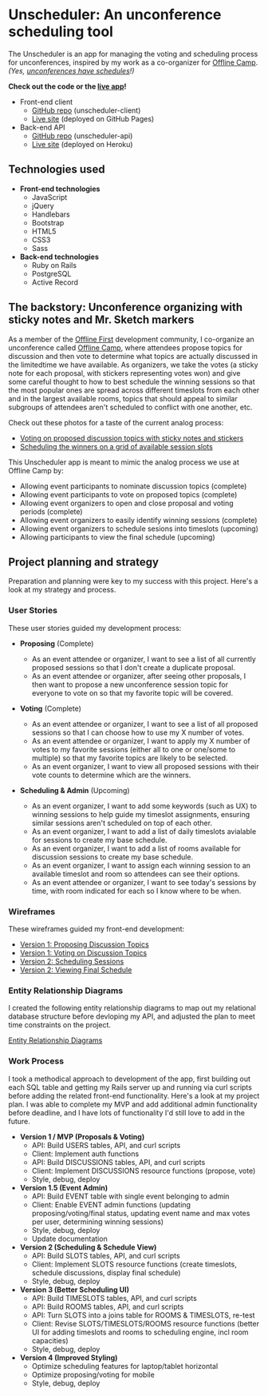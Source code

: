 # Unscheduler: An unconference scheduling tool

The Unscheduler is an app for managing the voting and scheduling process for
unconferences, inspired by my work as a co-organizer for [Offline Camp](http://offlinefirst.org/camp). *(Yes, [unconferences have schedules](https://medium.com/offline-camp/crafting-community-events-that-leave-them-wanting-smore-902974cff4d4)!)*

**Check out the code or the [live app](https://terichadbourne.github.io/unscheduler-client/)!**

* Front-end client
   * [GitHub repo](https://github.com/terichadbourne/unscheduler-client) (unscheduler-client)
   * [Live site](https://terichadbourne.github.io/unscheduler-client/) (deployed on GitHub Pages)
* Back-end API
   * [GitHub repo](https://github.com/terichadbourne/unscheduler-api) (unscheduler-api)
   * [Live site](https://unscheduler-api.herokuapp.com/) (deployed on Heroku)

## Technologies used
  - **Front-end technologies**
    - JavaScript
    - jQuery
    - Handlebars
    - Bootstrap
    - HTML5
    - CSS3
    - Sass
  - **Back-end technologies**
    - Ruby on Rails
    - PostgreSQL
    - Active Record

## The backstory: Unconference organizing with sticky notes and Mr. Sketch markers

As a member of the [Offline First](http://offlinefirst.org) development
community, I co-organize an unconference called [Offline Camp](http://offlinefirst.org/camp), where attendees propose topics for
discussion and then vote to determine what topics are actually discussed in the
limitedtime we have available. As organizers, we take the votes (a sticky note
for each proposal, with stickers representing votes won) and give some careful
thought to how to best schedule the winning sessions so that the most popular
ones are spread across different timeslots from each other and in the largest
available rooms, topics that should appeal to similar subgroups of attendees
aren't scheduled to conflict with one another, etc.

Check out these photos for a taste of the current analog process:
- [Voting on proposed discussion topics with sticky notes and stickers](https://www.dropbox.com/s/12js63t40ft7arg/Current_Voting.png?dl=0)
- [Scheduling the winners on a grid of available session slots](https://www.dropbox.com/s/7oetdc3dzw2xxji/Current_Scheduling.jpeg?dl=0)

This Unscheduler app is meant to mimic the analog process we use at Offline Camp
by:
- Allowing event participants to nominate discussion topics (complete)
- Allowing event participants to vote on proposed topics (complete)
- Allowing event organizers to open and close proposal and voting periods (complete)
- Allowing event organizers to easily identify winning sessions (complete)
- Allowing event organizers to schedule sesions into timeslots (upcoming)
- Allowing participants to view the final schedule (upcoming)

## Project planning and strategy
Preparation and planning were key to my success with this project. Here's a look
at my strategy and process.

### User Stories

These user stories guided my development process:

- **Proposing** (Complete)
   - As an event attendee or organizer, I want to see a list of all currently proposed sessions so that I don't create a duplicate proposal.
   - As an event attendee or organizer, after seeing other proposals, I then want to propose a new unconference session topic for everyone to vote on so that my favorite topic will be covered.

- **Voting** (Complete)
   - As an event attendee or organizer, I want to see a list of all proposed sessions so that I can choose how to use my X number of votes.
   - As an event attendee or organizer, I want to apply my X number of votes to my favorite sessions (either all to one or one/some to multiple) so that my favorite topics are likely to be selected.
   - As an event organizer, I want to view all proposed sessions with their vote counts to determine which are the winners.

- **Scheduling & Admin** (Upcoming)
   - As an event organizer, I want to add some keywords (such as UX) to winning sessions to help guide my timeslot assignments, ensuring similar sessions aren't scheduled on top of each other.
   - As an event organizer, I want to add a list of daily timeslots avialable for sessions to create my base schedule.
   - As an event organizer, I want to add a list of rooms available for discussion sessions to create my base schedule.
   - As an event organizer, I want to assign each winning session to an available timeslot and room so attendees can see their options.
   - As an event attendee or organizer, I want to see today's sessions by time, with room indicated for each so I know where to be when.

### Wireframes

These wireframes guided my front-end development:

- [Version 1: Proposing Discussion Topics](https://www.dropbox.com/s/nl6sdmdzpa43d2s/Wireframe_Proposing.JPG?dl=0)
- [Version 1: Voting on Discussion Topics](https://www.dropbox.com/s/qvnjl3n9g90gpaj/Wireframe_Voting.JPG?dl=0)
- [Version 2: Scheduling Sessions](https://www.dropbox.com/s/a4tbkn309ca6ws2/Wireframe_SchedulingJPG.JPG?dl=0)
- [Version 2: Viewing Final Schedule](https://www.dropbox.com/s/6ekkdcyorl2fl6b/Wireframe_Schedule_View.JPG?dl=0)

### Entity Relationship Diagrams

I created the following entity relationship diagrams to map out my relational
database structure before devloping my API, and adjusted the plan to meet time
constraints on the project.

[Entity Relationship Diagrams](https://www.dropbox.com/s/1yyfi3xf42ebzg4/Unschedule%20ERDs.jpg?dl=0)

### Work Process

I took a methodical approach to development of the app, first building out each
SQL table and getting my Rails server up and running via curl scripts before
adding the related front-end functionality. Here's a look at my project plan.
I was able to complete my MVP and add additional admin functionality before
deadline, and I have lots of functionality I'd still love to add in the future.

- **Version 1 / MVP (Proposals & Voting)**
  - API: Build USERS tables, API, and curl scripts
  - Client: Implement auth functions
  - API: Build DISCUSSIONS tables, API, and curl scripts
  - Client: Implement DISCUSSIONS resource functions (propose, vote)
  - Style, debug, deploy
- **Version 1.5 (Event Admin)**
  - API: Build EVENT table with single event belonging to admin
  - Client: Enable EVENT admin functions (updating proposing/voting/final status,
  updating event name and max votes per user, determining winning sessions)
  - Style, debug, deploy
  - Update documentation
- **Version 2 (Scheduling & Schedule View)**
  - API: Build SLOTS tables, API, and curl scripts
  - Client: Implement SLOTS resource functions (create timeslots, schedule
    discussions, display final schedule)
  - Style, debug, deploy
- **Version 3 (Better Scheduling UI)**
  - API: Build TIMESLOTS tables, API, and curl scripts
  - API: Build ROOMS tables, API, and curl scripts
  - API: Turn SLOTS into a joins table for ROOMS & TIMESLOTS, re-test
  - Client: Revise SLOTS/TIMESLOTS/ROOMS resource functions (better UI for
    adding timeslots and rooms to scheduling engine, incl room capacities)
  - Style, debug, deploy
- **Version 4 (Improved Styling)**
  - Optimize scheduling features for laptop/tablet horizontal
  - Optimize proposing/voting for mobile
  - Style, debug, deploy
